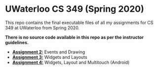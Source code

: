 # UWaterloo CS 349 (Spring 2020)

This repo contains the final executable files of all my assignments for CS 349 at UWaterloo from Spring 2020.

**There is no source code available in this repo as per the instructor guidelines.**

- **[Assignment 2:](https://github.com/dillionverma/cs349/tree/master/a2)** Events and Drawing
- **[Assignment 3:](https://github.com/dillionverma/cs349/tree/master/a3)** Widgets and Layouts
- **[Assignment 4:](https://github.com/dillionverma/cs349/tree/master/a4)** Widgets, Layout and Multitouch (Android)
